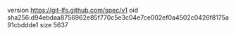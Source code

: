 version https://git-lfs.github.com/spec/v1
oid sha256:d94ebdaa8756962e85f770c5e3c04e7ce002ef0a4502c0426f8175a91cbddde1
size 5637
